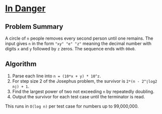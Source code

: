 # [In Danger](https://www.spoj.com/problems/DANGER/)

## Problem Summary
A circle of `n` people removes every second person until one remains. The input
gives `n` in the form `"xy" "e" "z"` meaning the decimal number with digits `x`
and `y` followed by `z` zeros. The sequence ends with `00e0`.

## Algorithm
1. Parse each line into `n = (10*x + y) * 10^z`.
2. For step size 2 of the Josephus problem, the survivor is `2*(n - 2^⌊log2 n⌋) + 1`.
3. Find the largest power of two not exceeding `n` by repeatedly doubling.
4. Output the survivor for each test case until the terminator is read.

This runs in `O(log n)` per test case for numbers up to 99,000,000.
